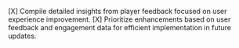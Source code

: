 [X] Compile detailed insights from player feedback focused on user experience improvement.
[X] Prioritize enhancements based on user feedback and engagement data for efficient implementation in future updates.